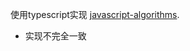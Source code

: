 使用typescript实现 [javascript-algorithms](https://github.com/trekhleb/javascript-algorithms).

- 实现不完全一致 
